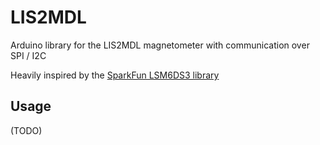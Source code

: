 # LIS2MDL
Arduino library for the LIS2MDL magnetometer with communication over SPI / I2C

Heavily inspired by the [SparkFun LSM6DS3 library](https://github.com/sparkfun/SparkFun_LSM6DS3_Arduino_Library)

## Usage
(TODO)